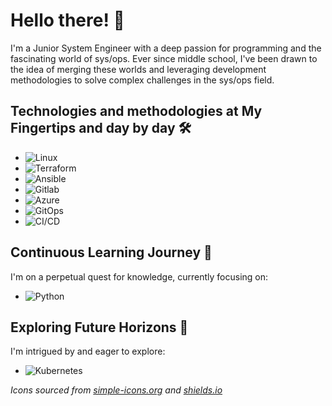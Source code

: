 # Hello there! 👋

I'm a Junior System Engineer with a deep passion for programming and the fascinating world of sys/ops. Ever since middle school, I've been drawn to the idea of merging these worlds and leveraging development methodologies to solve complex challenges in the sys/ops field.

## Technologies and methodologies at My Fingertips and day by day 🛠️

- ![Linux](https://img.shields.io/badge/Linux-white?style=for-the-badge&logo=Linux&logoColor=black)
- ![Terraform](https://img.shields.io/badge/Terraform-white?style=for-the-badge&logo=Terraform&logoColor=7c43ba)
- ![Ansible](https://img.shields.io/badge/Ansible-white?style=for-the-badge&logo=Ansible&logoColor=black)
- ![Gitlab](https://img.shields.io/badge/Gitlab-white?style=for-the-badge&logo=Gitlab&logoColor=d05932)
- ![Azure](https://img.shields.io/badge/Azure-white?style=for-the-badge&logo=Microsoft-Azure&logoColor=0089D6)
- ![GitOps](https://img.shields.io/badge/GitOps-white?style=for-the-badge&logo=GitOps&logoColor=326ce4)
- ![CI/CD](https://img.shields.io/badge/CI/CD-white?style=for-the-badge&logo=CI/CD&logoColor=326ce4)

## Continuous Learning Journey 🌱

I'm on a perpetual quest for knowledge, currently focusing on:

- ![Python](https://img.shields.io/badge/Python-white?style=for-the-badge&logo=Python&logoColor=386e9f)

## Exploring Future Horizons 🚀

I'm intrigued by and eager to explore:

- ![Kubernetes](https://img.shields.io/badge/Kubernetes-white?style=for-the-badge&logo=Kubernetes&logoColor=326ce4)

*Icons sourced from [simple-icons.org](https://simple-icons.org/) and [shields.io](https://shields.io/)*
